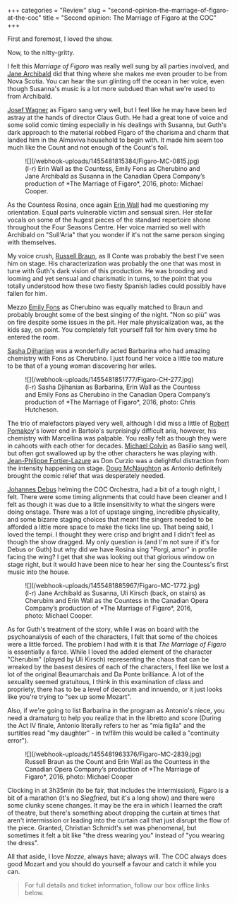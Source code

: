+++
categories = "Review"
slug = "second-opinion-the-marriage-of-figaro-at-the-coc"
title = "Second opinion: The Marriage of Figaro at the COC"
+++

First and foremost, I loved the show. 

Now, to the nitty-gritty. 

I felt this *Marriage of Figaro* was really well sung by all parties involved, and [Jane Archibald](/scene/people/jane-archibald/) did that thing where she makes me even prouder to be from Nova Scotia. You can hear the sun glinting off the ocean in her voice, even though Susanna's music is a lot more subdued than what we're used to from Archibald.

[Josef Wagner](/scene/people/josef-wagner/) as Figaro sang very well, but I feel like he may have been led astray at the hands of director Claus Guth. He had a great tone of voice and some solid comic timing especially in his dealings with Susanna, but Guth's dark approach to the material robbed Figaro of the charisma and charm that landed him in the Almaviva household to begin with. It made him seem too much like the Count and not enough of the Count's foil. 

<figure data-type="image">
![](/webhook-uploads/1455481815384/Figaro-MC-0815.jpg)
<figcaption>(l-r) Erin Wall as the Countess, Emily Fons as Cherubino and Jane Archibald as Susanna in the Canadian Opera Company’s production of *The Marriage of Figaro*, 2016, photo: Michael Cooper.</figcaption>
</figure>

As the Countess Rosina, once again [Erin Wall](/scene/people/erin-wall/) had me questioning my orientation. Equal parts vulnerable victim and sensual siren. Her stellar vocals on some of the hugest pieces of the standard repertoire shone throughout the Four Seasons Centre. Her voice married so well with Archibald on "Sull'Aria" that you wonder if it's not the same person singing with themselves. 

My voice crush, [Russell Braun](/scene/people/russell-braun/), as Il Conte was probably the best I've seen him on stage. His characterization was probably the one that was most in tune with Guth's dark vision of this production. He was brooding and looming and yet sensual and charismatic in turns, to the point that you totally understood how these two fiesty Spanish ladies could possibly have fallen for him. 

Mezzo [Emily Fons](/scene/people/emily-fons/) as Cherubino was equally matched to Braun and probably brought some of the best singing of the night. "Non so più" was on fire despite some issues in the pit. Her male physicalization was, as the kids say, on point. You completely felt yourself fall for him every time he entered the room. 

[Sasha Djihanian](/scene/people/sasha-djihanian/) was a wonderfully acted Barbarina who had amazing chemistry with Fons as Cherubino. I just found her voice a little too mature to be that of a young woman discovering her wiles. 

<figure data-type="image">
![](/webhook-uploads/1455481851777/Figaro-CH-277.jpg)
<figcaption>(l-r) Sasha Djihanian as Barbarina, Erin Wall as the Countess and Emily Fons as Cherubino in the Canadian Opera Company’s production of *The Marriage of Figaro*, 2016, photo: Chris Hutcheson.</figcaption>
</figure>

The trio of malefactors played very well, although I did miss a little of [Robert Pomakov](/scene/people/robert-pomakov/)'s lower end in Bartolo's surprisingly difficult aria, however, his chemistry with Marcellina was palpable. You really felt as though they were in cahoots with each other for decades. [Michael Colvin](/scene/people/michael-colvin/) as Basilio sang well, but often got swallowed up by the other characters he was playing with. [Jean-Philippe Fortier-Lazure](/scene/people/jean-philippe-fortier-lazure/) as Don Curzio was a delightful distraction from the intensity happening on stage. [Doug McNaughton](/scene/people/doug-mcnaughton/) as Antonio definitely brought the comic relief that was desperately needed. 

[Johannes Debus](/scene/people/johannes-debus/) helming the COC Orchestra, had a bit of a tough night, I felt. There were some timing alignments that could have been cleaner and I felt as though it was due to a little insensitivity to what the singers were doing onstage. There was a lot of upstage singing, incredible physicality, and some bizarre staging choices that meant the singers needed to be afforded a little more space to make the ticks line up. That being said, I loved the tempi. I thought they were crisp and bright and I didn't feel as though the show dragged. My only question is (and I'm not sure if it's for Debus or Guth) but why did we have Rosina sing "Porgi, amor" in profile facing the wing? I get that she was looking out that glorious window on stage right, but it would have been nice to hear her sing the Countess's first music into the house. 

<figure data-type="image">
![](/webhook-uploads/1455481885967/Figaro-MC-1772.jpg)
<figcaption>(l-r) Jane Archibald as Susanna, Uli Kirsch (back, on stairs) as Cherubim and Erin Wall as the Countess in the Canadian Opera Company’s production of *The Marriage of Figaro*, 2016, photo: Michael Cooper.</figcaption>
</figure>

As for Guth's treatment of the story, while I was on board with the psychoanalysis of each of the characters, I felt that some of the choices were a little forced. The problem I had with it is that *The Marriage of Figaro* is essentially a farce. While I loved the added element of the character "Cherubim" (played by Uli Kirsch) representing the chaos that can be wreaked by the basest desires of each of the characters, I feel like we lost a lot of the original Beaumarchais and Da Ponte brilliance. A lot of the sexuality seemed gratuitous, I think in this examination of class and propriety, there has to be a level of decorum and innuendo, or it just looks like you're trying to "sex up some Mozart". 

Also, if we're going to list Barbarina in the program as Antonio's niece, you need a dramaturg to help you realize that in the libretto and score (During the Act IV finale, Antonio literally refers to her as "mia figila" and the surtitles read "my daughter" - in tv/film this would be called a "continuity error").

<figure data-type="image">
![](/webhook-uploads/1455481963376/Figaro-MC-2839.jpg)
<figcaption>Russell Braun as the Count and Erin Wall as the Countess in the Canadian Opera Company’s production of *The Marriage of Figaro*, 2016, photo: Michael Cooper</figcaption>
</figure>

Clocking in at 3h35min (to be fair, that includes the intermission), Figaro is a bit of a marathon (it's no *Siegfried*, but it's a long show) and there were some clunky scene changes. It may be the era in which I learned the craft of theatre, but there's something about dropping the curtain at times that aren't intermission or leading into the curtain call that just disrupt the flow of the piece. Granted, Christian Schmidt's set was phenomenal, but sometimes it felt a bit like "the dress wearing you" instead of "you wearing the dress". 

All that aside, I love *Nozze*, always have; always will. The COC always does good Mozart and you should do yourself a favour and catch it while you can.

>For full details and ticket information, follow our box office links below.
